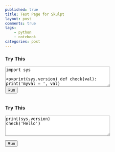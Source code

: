 ```yaml
---
published: true
title: Test Page for Skulpt
layout: post
comments: true
tags:
    - python
    - notebook
categories: post
--- 
```

<link rel="stylesheet" type="text/css" media="all" href="/resources/skulpt/css/codemirror.css">
<link rel="stylesheet" type="text/css" media="all" href="/resources/skulpt/css/solarized.css">

<script src="/resources/skulpt/js/codemirrorepl.js" type="text/javascript"></script>
<script src="/resources/skulpt/js/skulpt.min.js" type="text/javascript"></script>
<script src="/resources/skulpt/js/skulpt-stdlib.js" type="text/javascript"></script>
<script src="/resources/skulpt/js/python.js" type="text/javascript"></script>
<!--script src="/resources/skulpt/js/env/editor1.js" type="text/javascript"></script-->



<style type='text/css'>
    .CodeMirror { width: 90%; height: auto; border: 1px solid black; }
    .Output { width: 90%; height: auto; border: 0px; }
</style>

### Try This
<form name='python_run_form'>
<textarea id="yourcode1" cols="40" rows="4" name='python_edit'>
import sys

print(sys.version)
def check(val):
    print('myval = ', val)
</textarea><br />
<button type="button" id="button1" name="python_run">Run</button>
<pre id="output1" class='Output' name='python_output'></pre>
<div id="mycanvas1" name='python_canvas'></div>
</form>

### Try This
<form name='python_run_form'>
<textarea id="yourcode2" cols="40" rows="4" name='python_edit'>
print(sys.version)
check('Hello')
</textarea><br />

<button type="button" id="button2" name="python_run">Run</button>
<pre id="output2" class='Output' name='python_output'></pre>
<div id="mycanvas2" name='python_canvas'></div>
</form>


<script>
$(document).ready(function () {

function builtinRead(x) {
    if (Sk.builtinFiles === undefined || Sk.builtinFiles["files"][x] === undefined)
        throw "File not found: '" + x + "'";
    return Sk.builtinFiles["files"][x];
}


function runit(mypre, mycanvas, editor) {
   //var prog = document.getElementById("yourcode" + prefix).value;
   var prog = editor.getValue();

   function outf(text) {
      mypre.innerHTML = mypre.innerHTML + text;
   }
   mypre.innerHTML = '';
   Sk.pre = mypre.id
   Sk.configure({output:outf, read:builtinRead, retainglobals: true, __future__: Sk.python3});
   (Sk.TurtleGraphics || (Sk.TurtleGraphics = {})).target = mycanvas.id
   var myPromise = Sk.misceval.asyncToPromise(function() {
       return Sk.importMainWithBody("<stdin>", false, prog, true);
   });
   myPromise.then(function(mod) {
       console.log('success');
   },
       function(err) {
       console.log(err.toString());
   });
}

$('[name="python_edit"]').each(function(idx) {
   console.log('On editors ' + idx)
   var editor = CodeMirror.fromTextArea($(this)[0], { lineNumbers: true });
   $(this).data('CodeMirrorInstance', editor);
   // var myInstance = $('code').data('CodeMirrorInstance');
});

$('[name="python_run"]').click(function() { 
   console.log('On python_run')
  //alert($(this).id);
  myform = $(this).closest('[name="python_run_form"]');
  //myeditor = myform.find('[name="python_edit"]').next('.CodeMirror').get(0)
  myeditor = myform.find('[name="python_edit"]').data('CodeMirrorInstance')
  mypre = myform.find('[name="python_output"]').first()
  mycanvas = myform.find('[name="python_canvas"]').first()
  runit(mypre, mycanvas, myeditor)
  // var editor = document.querySelector('.CodeMirror').CodeMirror;
});

//    editor.focus();
console.log('document ready');
});
</script>
